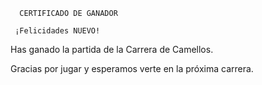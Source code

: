       CERTIFICADO DE GANADOR

     ¡Felicidades NUEVO!

Has ganado la partida de la Carrera de Camellos.

Gracias por jugar y esperamos verte en la próxima carrera.
